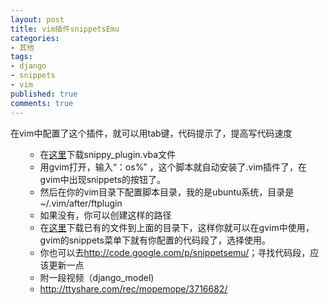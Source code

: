 ```yaml
---
layout: post
title: vim插件snippetsEmu
categories:
- 其他
tags:
- django
- snippets
- vim
published: true
comments: true
---
```

<p>在vim中配置了这个插件，就可以用tab键，代码提示了，提高写代码速度
<ol>
<ul>
	<li>在<a href="http://www.vim.org/scripts/script.php?script_id=1318" target="_blank">这里</a>下载snippy_plugin.vba文件</li>
	<li>用gvim打开，输入“：os%” ，这个脚本就自动安装了.vim插件了，在gvim中出现snippets的按钮了。</li>
	<li>然后在你的vim目录下配置脚本目录，我的是ubuntu系统，目录是~/.vim/after/ftplugin</li>
	<li> 如果没有，你可以创建这样的路径</li>
	<li>在<a href="http://snippetsemu.googlecode.com/svn/trunk/after/ftplugin/" target="_blank">这里</a>下载已有的文件到上面的目录下，这样你就可以在gvim中使用，gvim的snippets菜单下就有你配置的代码段了，选择使用。</li>
	<li> 你也可以去<a href="http://code.google.com/p/snippetsemu/" target="_blank">http://code.google.com/p/snippetsemu/</a>；寻找代码段，应该更新一点</li>
	<li>附一段视频（django_model)</li>
	<li><a href="http://ttyshare.com/rec/mopemope/3716682/" target="_blank">http://ttyshare.com/rec/mopemope/3716682/</a></li>
</ul>
</ol></p>

